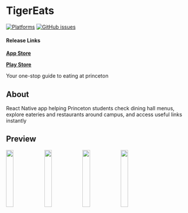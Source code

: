 # TigerEats
[![Platforms](https://img.shields.io/badge/platforms-Android%20|%20iOS-blue.svg)](https://shields.io/)
[![GitHub issues](https://img.shields.io/github/issues/aryanbhasin/tiger-eats)](https://github.com/aryanbhasin/tiger-eats/issues)

#### Release Links
[**App Store**](https://apps.apple.com/app/tigereats/id1488886363)

[**Play Store**](https://play.google.com/store/apps/details?id=com.tigereats)

Your one-stop guide to eating at princeton

## About
React Native app helping Princeton students check dining hall menus, explore eateries and restaurants around campus, and access useful links instantly

## Preview
<img src="https://i.imgur.com/gaSzldB.png"  width="20%"/>   <img src="https://imgur.com/ereBhmY.png"  width="20%"/>   <img src="https://imgur.com/87hn2h8.png"  width="20%"/>   <img src="https://i.imgur.com/M2HJaWj.png"  width="20%"/>


